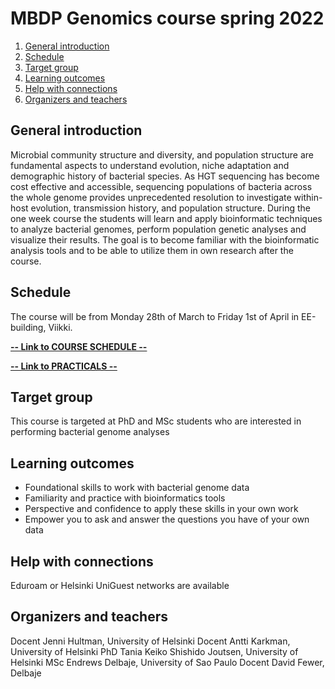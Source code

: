 # MBDP Genomics course spring 2022

1. [General introduction](#General-introduction)
2. [Schedule](#Schedule)
3. [Target group](#target-group)
4. [Learning outcomes](#learning-outcomes)
5. [Help with connections](#help-with-connections)
7. [Organizers and teachers](#Organizers-and-teachers)

## General introduction

Microbial community structure and diversity, and population structure are fundamental aspects to understand evolution, niche adaptation and demographic history of bacterial species. As HGT sequencing has become cost effective and accessible, sequencing populations of bacteria across the whole genome provides unprecedented resolution to investigate within-host evolution, transmission history, and population structure. During the one week course the students will learn and apply bioinformatic techniques to analyze bacterial genomes, perform population genetic analyses and visualize their results. The goal is to become familiar with the bioinformatic analysis tools and to be able to utilize them in own research after the course.

## Schedule

The course will be from Monday 28th of March to Friday 1st of April in EE-building, Viikki.  

[**-- Link to COURSE SCHEDULE --**](Schedule.md)  

[**-- Link to PRACTICALS --**](Practicals/README.md)


## Target group
This course is targeted at PhD and MSc students who are interested in performing bacterial genome analyses

## Learning outcomes
* Foundational skills to work with bacterial genome data
* Familiarity and practice with bioinformatics tools
* Perspective and confidence to apply these skills in your own work
* Empower you to ask and answer the questions you have of your own data

## Help with connections

Eduroam or Helsinki UniGuest networks are available

## Organizers and teachers
Docent Jenni Hultman, University of Helsinki
Docent Antti Karkman, University of Helsinki
PhD Tania Keiko Shishido Joutsen, University of Helsinki
MSc Endrews Delbaje, University of Sao Paulo
Docent David Fewer, Delbaje
